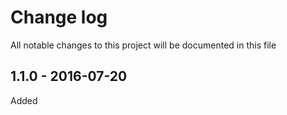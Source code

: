 # Change log
All notable changes to this project will be documented in this file

## 1.1.0 - 2016-07-20
Added

